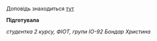 Доповідь знаходиться [тут](https://github.com/Kristina200220/ipz/blob/main/Working%20with%20local%20memory%20and%20cookies%20js.md)

**Підготувала**

*студентка 2 курсу, ФІОТ, групи ІО-92
Бондар Христина*
